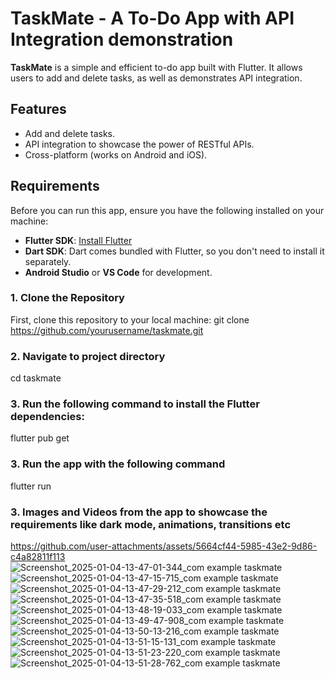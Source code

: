 # TaskMate - A To-Do App with API Integration demonstration

**TaskMate** is a simple and efficient to-do app built with Flutter. It allows users to add and delete tasks, as well as demonstrates API integration.

## Features
- Add and delete tasks.
- API integration to showcase the power of RESTful APIs.
- Cross-platform (works on Android and iOS).

## Requirements
Before you can run this app, ensure you have the following installed on your machine:

- **Flutter SDK**: [Install Flutter](https://flutter.dev/docs/get-started/install)
- **Dart SDK**: Dart comes bundled with Flutter, so you don't need to install it separately.
- **Android Studio** or **VS Code** for development.

### 1. **Clone the Repository**

First, clone this repository to your local machine:
git clone https://github.com/yourusername/taskmate.git

### 2. **Navigate to project directory**

cd taskmate

### 3. **Run the following command to install the Flutter dependencies:**

flutter pub get

### 3. **Run the app with the following command**

flutter run

### 3. **Images and Videos from the app to showcase the requirements like dark mode, animations, transitions etc**

https://github.com/user-attachments/assets/5664cf44-5985-43e2-9d86-c4a82811f113
![Screenshot_2025-01-04-13-47-01-344_com example taskmate](https://github.com/user-attachments/assets/f4cec0c5-02ce-49df-940f-2f0063bc95e0)
![Screenshot_2025-01-04-13-47-15-715_com example taskmate](https://github.com/user-attachments/assets/96e3816e-26cf-45bf-b3c3-19ca32902815)
![Screenshot_2025-01-04-13-47-29-212_com example taskmate](https://github.com/user-attachments/assets/1c706e15-6571-46d2-b337-40bffeb491f3)
![Screenshot_2025-01-04-13-47-35-518_com example taskmate](https://github.com/user-attachments/assets/1ba932f1-07ac-4861-a83e-1cc3952d5fe3)
![Screenshot_2025-01-04-13-48-19-033_com example taskmate](https://github.com/user-attachments/assets/c974ea63-8b3d-4c8d-b66a-d88fd4aed49b)
![Screenshot_2025-01-04-13-49-47-908_com example taskmate](https://github.com/user-attachments/assets/9c760a8a-a2fb-486d-b402-4d23a29a4838)
![Screenshot_2025-01-04-13-50-13-216_com example taskmate](https://github.com/user-attachments/assets/745195db-4620-41b8-953f-c0161666e82c)
![Screenshot_2025-01-04-13-51-15-131_com example taskmate](https://github.com/user-attachments/assets/a00f48b7-7cac-455d-a986-7d139701acea)
![Screenshot_2025-01-04-13-51-23-220_com example taskmate](https://github.com/user-attachments/assets/36654d5c-630f-45b9-9107-11fbf69c3a19)
![Screenshot_2025-01-04-13-51-28-762_com example taskmate](https://github.com/user-attachments/assets/6802b14f-967f-4096-ba5b-bdb4416a8bea)













```bash




